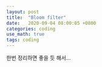 ```yaml
---
layout: post
title:  "Bloom filter"
date:   2020-09-04 08:00:05 +0800
categories: coding
use_math: true
tags: coding
---
```


한번 정리하면 좋을 듯 해서...
